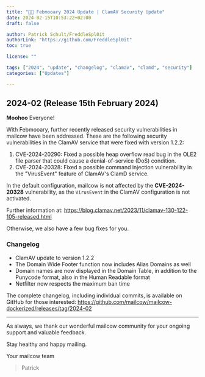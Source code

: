 ```yaml
---
title: "🐥🐄 Febmooary 2024 Update | ClamAV Security Update"
date: 2024-02-15T10:53:22+02:00
draft: false

author: Patrick Schult/FreddleSpl0it
authorLink: "https://github.com/FreddleSpl0it"
toc: true

license: ""

tags: ["2024", "update", "changelog", "clamav", "clamd", "security"]
categories: ["Updates"]

---
```


## 2024-02 (Release 15th February 2024)

**Moohoo** Everyone!

With Febmooary, further recently released security vulnerabilities in mailcow have been addressed. These are the following security vulnerabilities in the ClamAV service that were fixed with version 1.2.2:
1. CVE-2024-20290: Fixed a possible heap overflow read bug in the OLE2 file parser that could cause a denial-of-service (DoS) condition.
2. CVE-2024-20328: Fixed a possible command injection vulnerability in the "VirusEvent" feature of ClamAV's ClamD service.

In the default configuration, mailcow is not affected by the **CVE-2024-20328** vulnerability, as the `VirusEvent` in the ClamAV configuration is not activated.

Further information at: https://blog.clamav.net/2023/11/clamav-130-122-105-released.html

Otherwise, we also have a few bug fixes for you.

### Changelog

- ClamAV update to version 1.2.2
- The Domain Wide Footer function now includes Alias Domains as well
- Domain names are now displayed in the Domain Table, in addition to the Punycode format, also in the Human Readable format
- Netfilter now respects the maximum ban time

The complete changelog, including individual commits, is available on GitHub for those interested:
https://github.com/mailcow/mailcow-dockerized/releases/tag/2024-02

---

As always, we thank our wonderful mailcow community for your ongoing support and valuable feedback.

Stay healthy and happy mailing.

Your mailcow team
> Patrick
